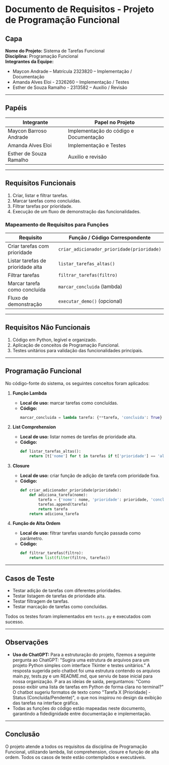 # Documento de Requisitos - Projeto de Programação Funcional

## Capa
**Nome do Projeto:** Sistema de Tarefas Funcional  
**Disciplina:** Programação Funcional  
**Integrantes da Equipe:**
- Maycon Andrade – Matrícula 2323820 – Implementação / Documentação  
- Amanda Alves Eloi - 2326260 – Implementação / Testes
- Esther de Souza Ramalho - 2313582 – Auxilio / Revisão  

---

## Papéis
| Integrante                       | Papel no Projeto                      |
|----------------------------------|---------------------------------------|
| Maycon Barroso Andrade           | Implementação do código e Documentação|
| Amanda Alves Eloi                | Implementação e Testes                |
| Esther de Souza Ramalho          | Auxilio e revisão                     |


---

## Requisitos Funcionais
1. Criar, listar e filtrar tarefas.  
2. Marcar tarefas como concluídas.  
3. Filtrar tarefas por prioridade.  
4. Execução de um fluxo de demonstração das funcionalidades.  

### Mapeamento de Requisitos para Funções
| Requisito                                      | Função / Código Correspondente                    |
|------------------------------------------------|--------------------------------------------------|
| Criar tarefas com prioridade                   | `criar_adicionador_prioridade(prioridade)`      |
| Listar tarefas de prioridade alta             | `listar_tarefas_altas()`                        |
| Filtrar tarefas                                | `filtrar_tarefas(filtro)`                       |
| Marcar tarefa como concluída                   | `marcar_concluida` (lambda)                     |
| Fluxo de demonstração                           | `executar_demo()` (opcional)                    |

---

## Requisitos Não Funcionais
1. Código em Python, legível e organizado.  
2. Aplicação de conceitos de Programação Funcional.  
3. Testes unitários para validação das funcionalidades principais.  

---

## Programação Funcional
No código-fonte do sistema, os seguintes conceitos foram aplicados:

1. **Função Lambda**  
   - **Local de uso:** marcar tarefas como concluídas.  
   - **Código:**  
     ```python
     marcar_concluida = lambda tarefa: {**tarefa, 'concluida': True}
     ```

2. **List Comprehension**  
   - **Local de uso:** listar nomes de tarefas de prioridade alta.  
   - **Código:**  
     ```python
     def listar_tarefas_altas():
         return [t['nome'] for t in tarefas if t['prioridade'] == 'alta']
     ```

3. **Closure**  
   - **Local de uso:** criar função de adição de tarefa com prioridade fixa.  
   - **Código:**  
     ```python
     def criar_adicionador_prioridade(prioridade):
         def adiciona_tarefa(nome):
             tarefa = {'nome': nome, 'prioridade': prioridade, 'concluida': False}
             tarefas.append(tarefa)
             return tarefa
         return adiciona_tarefa
     ```

4. **Função de Alta Ordem**  
   - **Local de uso:** filtrar tarefas usando função passada como parâmetro.  
   - **Código:**  
     ```python
     def filtrar_tarefas(filtro):
         return list(filter(filtro, tarefas))
     ```

---

## Casos de Teste
- Testar adição de tarefas com diferentes prioridades.  
- Testar listagem de tarefas de prioridade alta.  
- Testar filtragem de tarefas.  
- Testar marcação de tarefas como concluídas.  

Todos os testes foram implementados em `tests.py` e executados com sucesso.

---

## Observações
- **Uso do ChatGPT:** Para a estruturação do projeto, fizemos a seguinte pergunta ao ChatGPT: "Sugira uma estrutura de arquivos para um projeto Python simples com interface Tkinter e testes unitários." A resposta sugerida pelo chatbot foi uma estrutura contendo os arquivos main.py, tests.py e um README.md, que serviu de base inicial para nossa organização. P ara as ideias de saída, perguntamos: "Como posso exibir uma lista de tarefas em Python de forma clara no terminal?" O chatbot sugeriu formatos de texto como "Tarefa X [Prioridade] - Status (Concluída/Pendente)", o que nos inspirou no design da exibição das tarefas na interface gráfica.
- Todas as funções do código estão mapeadas neste documento, garantindo a fidedignidade entre documentação e implementação.

---

## Conclusão
O projeto atende a todos os requisitos da disciplina de Programação Funcional, utilizando lambda, list comprehension, closure e função de alta ordem. Todos os casos de teste estão contemplados e executáveis.
